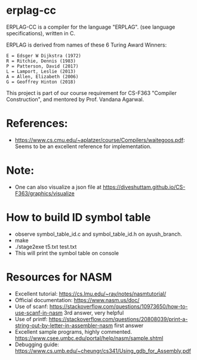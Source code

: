 # erplag-cc

ERPLAG-CC is a compiler for the language "ERPLAG". (see language specifications), written in C.

ERPLAG is derived from names of these 6 Turing Award Winners:

```
E = Edsger W Dijkstra (1972)
R = Ritchie, Dennis (1983)
P = Patterson, David (2017)
L = Lamport, Leslie (2013)
A = Allen, Elizabeth (2006)
G = Geoffrey Hinton (2018)
```

This project is part of our course requirement for CS-F363 "Compiler Construction", and mentored by Prof. Vandana Agarwal. 

# References:

- https://www.cs.cmu.edu/~aplatzer/course/Compilers/waitegoos.pdf: Seems to be an excellent reference for implementation.

# Note:

- One can also visualize a json file at https://diveshuttam.github.io/CS-F363/graphics/visualize

# How to build ID symbol table

- observe symbol_table_id.c and symbol_table_id.h on ayush_branch.
- make 
- ./stage2exe t5.txt test.txt
- This will print the symbol table on console

# Resources for NASM

- Excellent tutorial: https://cs.lmu.edu/~ray/notes/nasmtutorial/
- Official documentation: https://www.nasm.us/doc/
- Use of scanf: https://stackoverflow.com/questions/10973650/how-to-use-scanf-in-nasm 3rd answer, very helpful
- Use of printf: https://stackoverflow.com/questions/20808039/print-a-string-out-by-letter-in-assembler-nasm first answer
- Excellent sample programs, highly commented. https://www.csee.umbc.edu/portal/help/nasm/sample.shtml
- Debugging guide: https://www.cs.umb.edu/~cheungr/cs341/Using_gdb_for_Assembly.pdf
